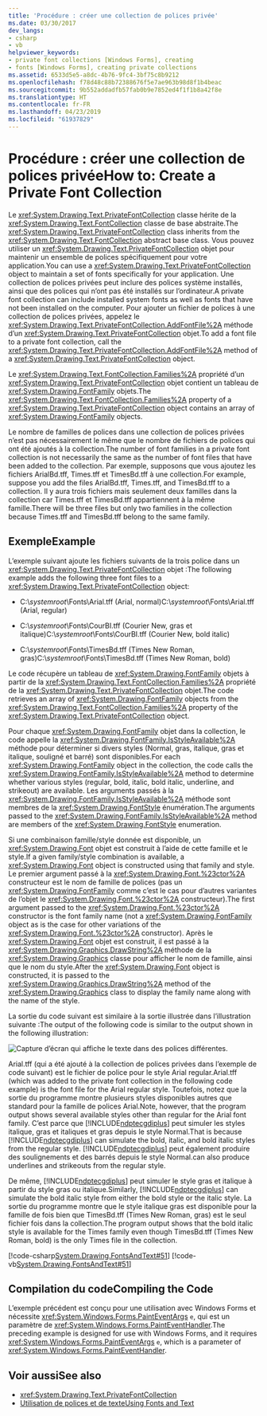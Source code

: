 ```yaml
---
title: 'Procédure : créer une collection de polices privée'
ms.date: 03/30/2017
dev_langs:
- csharp
- vb
helpviewer_keywords:
- private font collections [Windows Forms], creating
- fonts [Windows Forms], creating private collections
ms.assetid: 6533d5e5-a8dc-4b76-9fc4-3bf75c8b9212
ms.openlocfilehash: f78d48c88b72388676f5e7ae963b98d8f1b4beac
ms.sourcegitcommit: 9b552addadfb57fab0b9e7852ed4f1f1b8a42f8e
ms.translationtype: HT
ms.contentlocale: fr-FR
ms.lasthandoff: 04/23/2019
ms.locfileid: "61937829"
---
```

# <a name="how-to-create-a-private-font-collection"></a><span data-ttu-id="c8dd7-102">Procédure : créer une collection de polices privée</span><span class="sxs-lookup"><span data-stu-id="c8dd7-102">How to: Create a Private Font Collection</span></span>
<span data-ttu-id="c8dd7-103">Le <xref:System.Drawing.Text.PrivateFontCollection> classe hérite de la <xref:System.Drawing.Text.FontCollection> classe de base abstraite.</span><span class="sxs-lookup"><span data-stu-id="c8dd7-103">The <xref:System.Drawing.Text.PrivateFontCollection> class inherits from the <xref:System.Drawing.Text.FontCollection> abstract base class.</span></span> <span data-ttu-id="c8dd7-104">Vous pouvez utiliser un <xref:System.Drawing.Text.PrivateFontCollection> objet pour maintenir un ensemble de polices spécifiquement pour votre application.</span><span class="sxs-lookup"><span data-stu-id="c8dd7-104">You can use a <xref:System.Drawing.Text.PrivateFontCollection> object to maintain a set of fonts specifically for your application.</span></span> <span data-ttu-id="c8dd7-105">Une collection de polices privées peut inclure des polices système installés, ainsi que des polices qui n’ont pas été installés sur l’ordinateur.</span><span class="sxs-lookup"><span data-stu-id="c8dd7-105">A private font collection can include installed system fonts as well as fonts that have not been installed on the computer.</span></span> <span data-ttu-id="c8dd7-106">Pour ajouter un fichier de polices à une collection de polices privées, appelez le <xref:System.Drawing.Text.PrivateFontCollection.AddFontFile%2A> méthode d’un <xref:System.Drawing.Text.PrivateFontCollection> objet.</span><span class="sxs-lookup"><span data-stu-id="c8dd7-106">To add a font file to a private font collection, call the <xref:System.Drawing.Text.PrivateFontCollection.AddFontFile%2A> method of a <xref:System.Drawing.Text.PrivateFontCollection> object.</span></span>  
  
 <span data-ttu-id="c8dd7-107">Le <xref:System.Drawing.Text.FontCollection.Families%2A> propriété d’un <xref:System.Drawing.Text.PrivateFontCollection> objet contient un tableau de <xref:System.Drawing.FontFamily> objets.</span><span class="sxs-lookup"><span data-stu-id="c8dd7-107">The <xref:System.Drawing.Text.FontCollection.Families%2A> property of a <xref:System.Drawing.Text.PrivateFontCollection> object contains an array of <xref:System.Drawing.FontFamily> objects.</span></span>  
  
 <span data-ttu-id="c8dd7-108">Le nombre de familles de polices dans une collection de polices privées n’est pas nécessairement le même que le nombre de fichiers de polices qui ont été ajoutés à la collection.</span><span class="sxs-lookup"><span data-stu-id="c8dd7-108">The number of font families in a private font collection is not necessarily the same as the number of font files that have been added to the collection.</span></span> <span data-ttu-id="c8dd7-109">Par exemple, supposons que vous ajoutez les fichiers ArialBd.tff, Times.tff et TimesBd.tff à une collection.</span><span class="sxs-lookup"><span data-stu-id="c8dd7-109">For example, suppose you add the files ArialBd.tff, Times.tff, and TimesBd.tff to a collection.</span></span> <span data-ttu-id="c8dd7-110">Il y aura trois fichiers mais seulement deux familles dans la collection car Times.tff et TimesBd.tff appartiennent à la même famille.</span><span class="sxs-lookup"><span data-stu-id="c8dd7-110">There will be three files but only two families in the collection because Times.tff and TimesBd.tff belong to the same family.</span></span>  
  
## <a name="example"></a><span data-ttu-id="c8dd7-111">Exemple</span><span class="sxs-lookup"><span data-stu-id="c8dd7-111">Example</span></span>  
 <span data-ttu-id="c8dd7-112">L’exemple suivant ajoute les fichiers suivants de la trois police dans un <xref:System.Drawing.Text.PrivateFontCollection> objet :</span><span class="sxs-lookup"><span data-stu-id="c8dd7-112">The following example adds the following three font files to a <xref:System.Drawing.Text.PrivateFontCollection> object:</span></span>  
  
- <span data-ttu-id="c8dd7-113">C:\\*systemroot*\Fonts\Arial.tff (Arial, normal)</span><span class="sxs-lookup"><span data-stu-id="c8dd7-113">C:\\*systemroot*\Fonts\Arial.tff (Arial, regular)</span></span>  
  
- <span data-ttu-id="c8dd7-114">C:\\*systemroot*\Fonts\CourBI.tff (Courier New, gras et italique)</span><span class="sxs-lookup"><span data-stu-id="c8dd7-114">C:\\*systemroot*\Fonts\CourBI.tff (Courier New, bold italic)</span></span>  
  
- <span data-ttu-id="c8dd7-115">C:\\*systemroot*\Fonts\TimesBd.tff (Times New Roman, gras)</span><span class="sxs-lookup"><span data-stu-id="c8dd7-115">C:\\*systemroot*\Fonts\TimesBd.tff (Times New Roman, bold)</span></span>  
  
 <span data-ttu-id="c8dd7-116">Le code récupère un tableau de <xref:System.Drawing.FontFamily> objets à partir de la <xref:System.Drawing.Text.FontCollection.Families%2A> propriété de la <xref:System.Drawing.Text.PrivateFontCollection> objet.</span><span class="sxs-lookup"><span data-stu-id="c8dd7-116">The code retrieves an array of <xref:System.Drawing.FontFamily> objects from the <xref:System.Drawing.Text.FontCollection.Families%2A> property of the <xref:System.Drawing.Text.PrivateFontCollection> object.</span></span>  
  
 <span data-ttu-id="c8dd7-117">Pour chaque <xref:System.Drawing.FontFamily> objet dans la collection, le code appelle la <xref:System.Drawing.FontFamily.IsStyleAvailable%2A> méthode pour déterminer si divers styles (Normal, gras, italique, gras et italique, souligné et barré) sont disponibles.</span><span class="sxs-lookup"><span data-stu-id="c8dd7-117">For each <xref:System.Drawing.FontFamily> object in the collection, the code calls the <xref:System.Drawing.FontFamily.IsStyleAvailable%2A> method to determine whether various styles (regular, bold, italic, bold italic, underline, and strikeout) are available.</span></span> <span data-ttu-id="c8dd7-118">Les arguments passés à la <xref:System.Drawing.FontFamily.IsStyleAvailable%2A> méthode sont membres de la <xref:System.Drawing.FontStyle> énumération.</span><span class="sxs-lookup"><span data-stu-id="c8dd7-118">The arguments passed to the <xref:System.Drawing.FontFamily.IsStyleAvailable%2A> method are members of the <xref:System.Drawing.FontStyle> enumeration.</span></span>  
  
 <span data-ttu-id="c8dd7-119">Si une combinaison famille/style donnée est disponible, un <xref:System.Drawing.Font> objet est construit à l’aide de cette famille et le style.</span><span class="sxs-lookup"><span data-stu-id="c8dd7-119">If a given family/style combination is available, a <xref:System.Drawing.Font> object is constructed using that family and style.</span></span> <span data-ttu-id="c8dd7-120">Le premier argument passé à la <xref:System.Drawing.Font.%23ctor%2A> constructeur est le nom de famille de polices (pas un <xref:System.Drawing.FontFamily> comme c’est le cas pour d’autres variantes de l’objet le <xref:System.Drawing.Font.%23ctor%2A> constructeur).</span><span class="sxs-lookup"><span data-stu-id="c8dd7-120">The first argument passed to the <xref:System.Drawing.Font.%23ctor%2A> constructor is the font family name (not a <xref:System.Drawing.FontFamily> object as is the case for other variations of the <xref:System.Drawing.Font.%23ctor%2A> constructor).</span></span> <span data-ttu-id="c8dd7-121">Après le <xref:System.Drawing.Font> objet est construit, il est passé à la <xref:System.Drawing.Graphics.DrawString%2A> méthode de la <xref:System.Drawing.Graphics> classe pour afficher le nom de famille, ainsi que le nom du style.</span><span class="sxs-lookup"><span data-stu-id="c8dd7-121">After the <xref:System.Drawing.Font> object is constructed, it is passed to the <xref:System.Drawing.Graphics.DrawString%2A> method of the <xref:System.Drawing.Graphics> class to display the family name along with the name of the style.</span></span>  
  
 <span data-ttu-id="c8dd7-122">La sortie du code suivant est similaire à la sortie illustrée dans l’illustration suivante :</span><span class="sxs-lookup"><span data-stu-id="c8dd7-122">The output of the following code is similar to the output shown in the following illustration:</span></span>  
  
 ![Capture d’écran qui affiche le texte dans des polices différentes.](./media/how-to-create-a-private-font-collection/various-fonts-text-output.png)  
  
 <span data-ttu-id="c8dd7-124">Arial.tff (qui a été ajouté à la collection de polices privées dans l’exemple de code suivant) est le fichier de police pour le style Arial regular.</span><span class="sxs-lookup"><span data-stu-id="c8dd7-124">Arial.tff (which was added to the private font collection in the following code example) is the font file for the Arial regular style.</span></span> <span data-ttu-id="c8dd7-125">Toutefois, notez que la sortie du programme montre plusieurs styles disponibles autres que standard pour la famille de polices Arial.</span><span class="sxs-lookup"><span data-stu-id="c8dd7-125">Note, however, that the program output shows several available styles other than regular for the Arial font family.</span></span> <span data-ttu-id="c8dd7-126">C’est parce que [!INCLUDE[ndptecgdiplus](../../../../includes/ndptecgdiplus-md.md)] peut simuler les styles italique, gras et italiques et gras depuis le style Normal.</span><span class="sxs-lookup"><span data-stu-id="c8dd7-126">That is because [!INCLUDE[ndptecgdiplus](../../../../includes/ndptecgdiplus-md.md)] can simulate the bold, italic, and bold italic styles from the regular style.</span></span> [!INCLUDE[ndptecgdiplus](../../../../includes/ndptecgdiplus-md.md)] <span data-ttu-id="c8dd7-127">peut également produire des soulignements et des barrés depuis le style Normal.</span><span class="sxs-lookup"><span data-stu-id="c8dd7-127">can also produce underlines and strikeouts from the regular style.</span></span>  
  
 <span data-ttu-id="c8dd7-128">De même, [!INCLUDE[ndptecgdiplus](../../../../includes/ndptecgdiplus-md.md)] peut simuler le style gras et italique à partir du style gras ou italique.</span><span class="sxs-lookup"><span data-stu-id="c8dd7-128">Similarly, [!INCLUDE[ndptecgdiplus](../../../../includes/ndptecgdiplus-md.md)] can simulate the bold italic style from either the bold style or the italic style.</span></span> <span data-ttu-id="c8dd7-129">La sortie du programme montre que le style italique gras est disponible pour la famille de fois bien que TimesBd.tff (Times New Roman, gras) est le seul fichier fois dans la collection.</span><span class="sxs-lookup"><span data-stu-id="c8dd7-129">The program output shows that the bold italic style is available for the Times family even though TimesBd.tff (Times New Roman, bold) is the only Times file in the collection.</span></span>  
  
 [!code-csharp[System.Drawing.FontsAndText#51](~/samples/snippets/csharp/VS_Snippets_Winforms/System.Drawing.FontsAndText/CS/Class1.cs#51)]
 [!code-vb[System.Drawing.FontsAndText#51](~/samples/snippets/visualbasic/VS_Snippets_Winforms/System.Drawing.FontsAndText/VB/Class1.vb#51)]  
  
## <a name="compiling-the-code"></a><span data-ttu-id="c8dd7-130">Compilation du code</span><span class="sxs-lookup"><span data-stu-id="c8dd7-130">Compiling the Code</span></span>  
 <span data-ttu-id="c8dd7-131">L’exemple précédent est conçu pour une utilisation avec Windows Forms et nécessite <xref:System.Windows.Forms.PaintEventArgs> `e`, qui est un paramètre de <xref:System.Windows.Forms.PaintEventHandler>.</span><span class="sxs-lookup"><span data-stu-id="c8dd7-131">The preceding example is designed for use with Windows Forms, and it requires <xref:System.Windows.Forms.PaintEventArgs> `e`, which is a parameter of <xref:System.Windows.Forms.PaintEventHandler>.</span></span>  
  
## <a name="see-also"></a><span data-ttu-id="c8dd7-132">Voir aussi</span><span class="sxs-lookup"><span data-stu-id="c8dd7-132">See also</span></span>

- <xref:System.Drawing.Text.PrivateFontCollection>
- [<span data-ttu-id="c8dd7-133">Utilisation de polices et de texte</span><span class="sxs-lookup"><span data-stu-id="c8dd7-133">Using Fonts and Text</span></span>](using-fonts-and-text.md)
